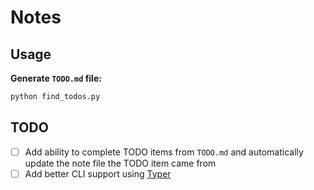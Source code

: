 # Notes

## Usage

**Generate `TODO.md` file:**
```bash
python find_todos.py
```

## TODO
- [ ] Add ability to complete TODO items from `TODO.md` and automatically update the note file the TODO item came from
- [ ] Add better CLI support using [Typer](https://typer.tiangolo.com/)
